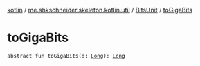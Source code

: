 [kotlin](../../index.md) / [me.shkschneider.skeleton.kotlin.util](../index.md) / [BitsUnit](index.md) / [toGigaBits](./to-giga-bits.md)

# toGigaBits

`abstract fun toGigaBits(d: `[`Long`](https://kotlinlang.org/api/latest/jvm/stdlib/kotlin/-long/index.html)`): `[`Long`](https://kotlinlang.org/api/latest/jvm/stdlib/kotlin/-long/index.html)
